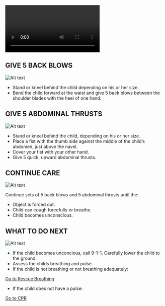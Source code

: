 <video controls="controls">
    <source src="/Videos/childChoking.mp4" type="video/mp4" />
</video>

<h2>GIVE 5 BACK BLOWS</h2>

![Alt text](/Images/ChokingChild/chokingChild13.jpg)

- Stand or kneel behind the child depending on his or her size.
- Bend the child forward at the waist and give 5 back blows between the shoulder blades with the heel of one hand.

<h2>GIVE 5 ABDOMINAL THRUSTS</h2>

![Alt text](/Images/ChokingChild/chokingChild14.jpg)

- Stand or kneel behind the child, depending on his or her size.
- Place a fist with the thumb side against
  the middle of the child’s abdomen, just
  above the navel.
- Cover your fist with your other hand.
- Give 5 quick, upward abdominal thrusts.

<h2>CONTINUE CARE</h2>

![Alt text](/Images/InfantChoking/infantChoking13.jpg)

Continue sets of 5 back blows and 5
abdominal thrusts until the:

- Object is forced out.
- Child can cough forcefully or breathe.
- Child becomes unconscious.

<h2>WHAT TO DO NEXT</h2>

![Alt text](/Images/ChokingChild/chokingChild8.jpg)

- If the child becomes unconcious, call 9-1-1. Carefully lower the child to the ground.
- Assess the childs breathing and pulse.
- If the child is not breathing or not breathing adequately:

[Go to Rescue Breathing](/instructions/0/0/13)

- If the child does not have a pulse:

[Go to CPR](/instructions/3/2/8)
